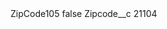 <?xml version="1.0" encoding="UTF-8"?>
<CustomMetadata xmlns="http://soap.sforce.com/2006/04/metadata" xmlns:xsi="http://www.w3.org/2001/XMLSchema-instance" xmlns:xsd="http://www.w3.org/2001/XMLSchema">
    <label>ZipCode105</label>
    <protected>false</protected>
    <values>
        <field>Zipcode__c</field>
        <value xsi:type="xsd:string">21104</value>
    </values>
</CustomMetadata>
